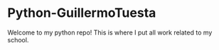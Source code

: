 # Python-GuillermoTuesta

Welcome to my python repo! This is where I put all work related to my school.